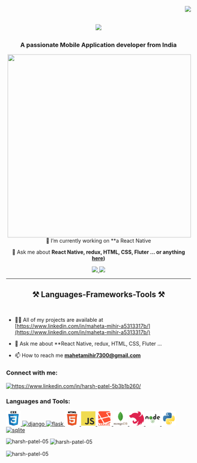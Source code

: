 <img align="right" src="https://visitor-badge.laobi.icu/badge?page_id=salesp07.salesp07" />
<h1 align="center">
    <img src="https://readme-typing-svg.herokuapp.com/?font=Righteous&size=35&center=true&vCenter=true&width=500&height=70&duration=4000&lines=Hi+There!+👋;+I'm+Mihir+Maheta!;" />
</h1>

<h3 align="center">A passionate Mobile Application developer from India</h3>
<img  src="https://media1.giphy.com/media/v1.Y2lkPTc5MGI3NjExNWhoeTZmcDVyemJxbDBxN3B0YjF2dWx3OGZ6OWdudzB3emtwbmd0cyZlcD12MV9pbnRlcm5hbF9naWZfYnlfaWQmY3Q9Zw/7uDtQm2jKdS0VGLg46/giphy.gif" width="500px" height="500px" align="right" alt="">

<br/>

<div align="center">
 
 🔭 I’m currently working on **a React Native
 
💬 Ask me about **React Native, redux, HTML, CSS, Fluter ... or anything [here]([www.linkedin.com/in/maheta-mihir-a5313317b))**

 </div>

<div align="center"> 
  <a href="mailto:mahetamihir7300@gmail.com">
    <img src="https://img.shields.io/badge/Gmail-333333?style=for-the-badge&logo=gmail&logoColor=red" />
  </a>
  <a href="https://www.linkedin.com/in/maheta-mihir-a5313317b/" target="_blank">
    <img src="https://img.shields.io/badge/LinkedIn-0077B5?style=for-the-badge&logo=linkedin&logoColor=white" target="_blank" />
  </a>
</div>

 <hr/>
 
<h2 align="center">⚒️ Languages-Frameworks-Tools ⚒️</h2>
<br/>

- 👨‍💻 All of my projects are available at [https://www.linkedin.com/in/maheta-mihir-a5313317b/](https://www.linkedin.com/in/maheta-mihir-a5313317b/)

- 💬 Ask me about **React Native, redux, HTML, CSS, Fluter ...

- 📫 How to reach me **mahetamihir7300@gmail.com**

<h3 align="left">Connect with me:</h3>
<p align="left">
<a href="https://www.linkedin.com/in/maheta-mihir-a5313317b/" target="blank"><img align="center" src="https://raw.githubusercontent.com/rahuldkjain/github-profile-readme-generator/master/src/images/icons/Social/linked-in-alt.svg" alt="https://www.linkedin.com/in/harsh-patel-5b3b1b260/" height="30" width="40" /></a>
</p>

<h3 align="left">Languages and Tools:</h3>
<p align="left"> <a href="https://www.w3schools.com/css/" target="_blank" rel="noreferrer"> <img src="https://raw.githubusercontent.com/devicons/devicon/master/icons/css3/css3-original-wordmark.svg" alt="css3" width="40" height="40"/> </a> <a href="https://www.djangoproject.com/" target="_blank" rel="noreferrer"> <img src="https://cdn.worldvectorlogo.com/logos/django.svg" alt="django" width="40" height="40"/> </a> <a href="https://flask.palletsprojects.com/" target="_blank" rel="noreferrer"> <img src="https://www.vectorlogo.zone/logos/pocoo_flask/pocoo_flask-icon.svg" alt="flask" width="40" height="40"/> </a> <a href="https://www.w3.org/html/" target="_blank" rel="noreferrer"> <img src="https://raw.githubusercontent.com/devicons/devicon/master/icons/html5/html5-original-wordmark.svg" alt="html5" width="40" height="40"/> </a> <a href="https://developer.mozilla.org/en-US/docs/Web/JavaScript" target="_blank" rel="noreferrer"> <img src="https://raw.githubusercontent.com/devicons/devicon/master/icons/javascript/javascript-original.svg" alt="javascript" width="40" height="40"/> </a> <a href="https://laravel.com/" target="_blank" rel="noreferrer"> <img src="https://raw.githubusercontent.com/devicons/devicon/master/icons/laravel/laravel-plain-wordmark.svg" alt="laravel" width="40" height="40"/> </a> <a href="https://www.mongodb.com/" target="_blank" rel="noreferrer"> <img src="https://raw.githubusercontent.com/devicons/devicon/master/icons/mongodb/mongodb-original-wordmark.svg" alt="mongodb" width="40" height="40"/> </a> <a href="https://nestjs.com/" target="_blank" rel="noreferrer"> <img src="https://raw.githubusercontent.com/devicons/devicon/master/icons/nestjs/nestjs-plain.svg" alt="nestjs" width="40" height="40"/> </a> <a href="https://nodejs.org" target="_blank" rel="noreferrer"> <img src="https://raw.githubusercontent.com/devicons/devicon/master/icons/nodejs/nodejs-original-wordmark.svg" alt="nodejs" width="40" height="40"/> </a> <a href="https://www.python.org" target="_blank" rel="noreferrer"> <img src="https://raw.githubusercontent.com/devicons/devicon/master/icons/python/python-original.svg" alt="python" width="40" height="40"/> </a> <a href="https://www.sqlite.org/" target="_blank" rel="noreferrer"> <img src="https://www.vectorlogo.zone/logos/sqlite/sqlite-icon.svg" alt="sqlite" width="40" height="40"/> </a> </p>

<p><img align="left" src="https://github-readme-stats.vercel.app/api/top-langs?username=harsh-patel-05&show_icons=true&locale=en&layout=compact" alt="harsh-patel-05" /></p>

<p>&nbsp;<img align="center" src="https://github-readme-stats.vercel.app/api?username=harsh-patel-05&show_icons=true&locale=en" alt="harsh-patel-05" /></p>

<p><img align="center" src="https://github-readme-streak-stats.herokuapp.com/?user=harsh-patel-05&" alt="harsh-patel-05" /></p>

